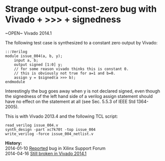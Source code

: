 
Strange output-const-zero bug with Vivado + >>> + signedness
============================================================

~OPEN~ Vivado 2014.1

The following test case is synthesized to a constant zero output by Vivado:
 
    :::Verilog
    module issue_004(a, b, y);
        input a, b;
        output signed [1:0] y;
        // for some reason vivado thinks this is constant 0.
        // this is obviously not true for a=1 and b=0.
        assign y = $signed(a >>> b);
    endmodule

Interestingly the bug goes away when y is not declared signed, even though the
signedness of the left hand side of a verilog assign statement should have no
effect on the statement at all (see Sec. 5.5.3 of IEEE Std 1364-2005).
 
This is with Vivado 2013.4 and the following TCL script:
 
    read_verilog issue_004.v
    synth_design -part xc7k70t -top issue_004
    write_verilog -force issue_004_netlist.v

**History:**  
2014-01-10 [Reported](http://forums.xilinx.com/t5/Synthesis/Strange-output-const-zero-bug-with-Vivado-gt-gt-gt-signedness/td-p/401411) bug in Xilinx Support Forum  
2014-04-16 [Still broken in Vivado 2014.1](http://forums.xilinx.com/t5/Synthesis/Bugs-in-Vivado-2014-1/td-p/440750)  

